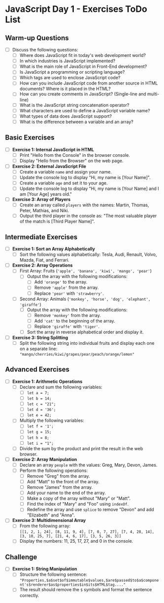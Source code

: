 # JavaScript Day 1 - Exercises ToDo List

## Warm-up Questions
- [ ] Discuss the following questions:
  - [ ] Where does JavaScript fit in today's web development world?
  - [ ] In which industries is JavaScript implemented?
  - [ ] What is the main role of JavaScript in Front-End development?
  - [ ] Is JavaScript a programming or scripting language?
  - [ ] Which tags are used to enclose JavaScript code?
  - [ ] How can you include JavaScript code from another source in HTML documents? Where is it placed in the HTML?
  - [ ] How can you create comments in JavaScript? (Single-line and multi-line)
  - [ ] What is the JavaScript string concatenation operator?
  - [ ] What characters are used to define a JavaScript variable name?
  - [ ] What types of data does JavaScript support?
  - [ ] What is the difference between a variable and an array?

## Basic Exercises
- [ ] **Exercise 1: Internal JavaScript in HTML**
  - [ ] Print "Hello from the Console" in the browser console.
  - [ ] Display "Hello from the Browser" on the web page.

- [ ] **Exercise 2: External JavaScript File**
  - [ ] Create a variable `name` and assign your name.
  - [ ] Update the console log to display "Hi, my name is [Your Name]".
  - [ ] Create a variable `age` and set it to your age.
  - [ ] Update the console log to display "Hi, my name is [Your Name] and I am [Your Age] years old."

- [ ] **Exercise 3: Array of Players**
  - [ ] Create an array called `players` with the names: Martin, Thomas, Peter, Mathias, and Niki.
  - [ ] Output the third player in the console as: "The most valuable player of the match is [Third Player Name]".

## Intermediate Exercises
- [ ] **Exercise 1: Sort an Array Alphabetically**
  - [ ] Sort the following values alphabetically: Tesla, Audi, Renault, Volvo, Mazda, Fiat, and Ferrari.

- [ ] **Exercise 2: Array Operations**
  - [ ] First Array: Fruits (`'apple', 'banana', 'kiwi', 'mango', 'pear'`)
    - [ ] Output the array with the following modifications:
      - [ ] Add `'orange'` to the array.
      - [ ] Remove `'apple'` from the array.
      - [ ] Replace `'pear'` with `'strawberry'`.
  - [ ] Second Array: Animals (`'monkey', 'horse', 'dog', 'elephant', 'giraffe'`)
    - [ ] Output the array with the following modifications:
      - [ ] Remove `'monkey'` from the array.
      - [ ] Add `'cat'` to the beginning of the array.
      - [ ] Replace `'giraffe'` with `'tiger'`.
    - [ ] Sort the array in reverse alphabetical order and display it.

- [ ] **Exercise 3: String Splitting**
  - [ ] Split the following string into individual fruits and display each one on a separate line:
    `"mango/cherries/kiwi/grapes/pear/peach/orange/lemon"`

## Advanced Exercises
- [ ] **Exercise 1: Arithmetic Operations**
  - [ ] Declare and sum the following variables:
    - [ ] `let a = 7;`
    - [ ] `let b = 14;`
    - [ ] `let c = "21";`
    - [ ] `let d = '36';`
    - [ ] `let e = 42;`
  - [ ] Multiply the following variables:
    - [ ] `let f = '1';`
    - [ ] `let g = 15;`
    - [ ] `let h = 8;`
    - [ ] `let i = "1";`
  - [ ] Divide the sum by the product and print the result in the web browser.

- [ ] **Exercise 2: Array Manipulation**
  - [ ] Declare an array `people` with the values: Greg, Mary, Devon, James.
  - [ ] Perform the following operations:
    - [ ] Remove "Greg" from the array.
    - [ ] Add "Matt" to the front of the array.
    - [ ] Remove "James" from the array.
    - [ ] Add your name to the end of the array.
    - [ ] Make a copy of the array without "Mary" or "Matt".
    - [ ] Find the index of "Mary" and "Foo" using `indexOf`.
    - [ ] Redefine the array and use `splice` to remove "Devon" and add "Elizabeth" and "Anna".

- [ ] **Exercise 3: Multidimensional Array**
  - [ ] From the following array:  
    `[[1, 2, 1, 24], [8, 11, 9, 4], [7, 0, 7, 27], [7, 4, 28, 14], [3, 10, 25, 7], [21, 4, 6, 17], [3, 5, 26, 3]]`
  - [ ] Display the numbers: 11, 25, 17, 27, and 0 in the console.

## Challenge
- [ ] **Exercise 1: String Manipulation**
  - [ ] Structure the following sentence:
    `"Properties,$a$set$of$immutable$values,$are$passed$to$a$component's$renderer$as$properties$in$its$HTML$tag...."`
  - [ ] The result should remove the `$` symbols and format the sentence correctly.
